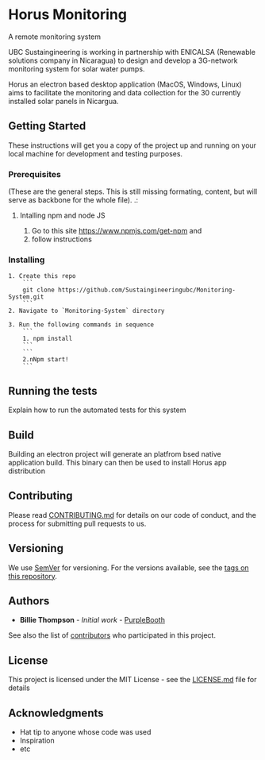 # Horus Monitoring

A remote monitoring system

UBC Sustaingineering is working in partnership with ENICALSA (Renewable solutions company in Nicaragua) to design and develop a 3G-network monitoring system for solar water pumps.

 Horus an electron based desktop application (MacOS, Windows, Linux) aims to facilitate the monitoring and data collection for the 30 currently installed solar panels in Nicargua.

## Getting Started

These instructions will get you a copy of the project up and running on your local machine for development and testing purposes.

### Prerequisites


(These are the general steps. This is still missing formating, content, but will serve as backbone for the whole file).
.:

1. Intalling npm and node JS

    1. Go to this site https://www.npmjs.com/get-npm and 
    2. follow instructions

### Installing

    1. Create this repo
        ```
        git clone https://github.com/Sustaingineeringubc/Monitoring-System.git
        ```
    2. Navigate to `Monitoring-System` directory

    3. Run the following commands in sequence
        ```
        1. npm install
        ```
        ```
        2.nNpm start!
        ```

## Running the tests

Explain how to run the automated tests for this system

## Build

Building an electron project will generate an platfrom bsed native application build. This binary can then be used to install Horus app distribution

## Contributing

Please read [CONTRIBUTING.md](https://gist.github.com/PurpleBooth/b24679402957c63ec426) for details on our code of conduct, and the process for submitting pull requests to us.

## Versioning

We use [SemVer](http://semver.org/) for versioning. For the versions available, see the [tags on this repository](https://github.com/your/project/tags). 

## Authors

* **Billie Thompson** - *Initial work* - [PurpleBooth](https://github.com/PurpleBooth)

See also the list of [contributors](https://github.com/your/project/contributors) who participated in this project.

## License

This project is licensed under the MIT License - see the [LICENSE.md](LICENSE.md) file for details

## Acknowledgments

* Hat tip to anyone whose code was used
* Inspiration
* etc











